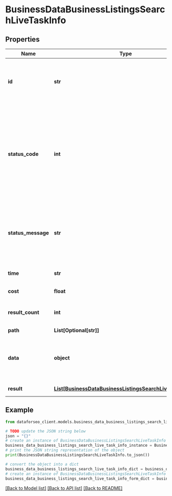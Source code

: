 # BusinessDataBusinessListingsSearchLiveTaskInfo


## Properties

Name | Type | Description | Notes
------------ | ------------- | ------------- | -------------
**id** | **str** | task identifier unique task identifier in our system in the UUID format | [optional] 
**status_code** | **int** | status code of the task generated by DataForSEO, can be within the following range: 10000-60000 you can find the full list of the response codes here | [optional] 
**status_message** | **str** | informational message of the task you can find the full list of general informational messages here | [optional] 
**time** | **str** | execution time, seconds | [optional] 
**cost** | **float** | total tasks cost, USD | [optional] 
**result_count** | **int** | number of elements in the result array | [optional] 
**path** | **List[Optional[str]]** | URL path | [optional] 
**data** | **object** | contains the same parameters that you specified in the POST request | [optional] 
**result** | [**List[BusinessDataBusinessListingsSearchLiveResultInfo]**](BusinessDataBusinessListingsSearchLiveResultInfo.md) | array of results | [optional] 

## Example

```python
from dataforseo_client.models.business_data_business_listings_search_live_task_info import BusinessDataBusinessListingsSearchLiveTaskInfo

# TODO update the JSON string below
json = "{}"
# create an instance of BusinessDataBusinessListingsSearchLiveTaskInfo from a JSON string
business_data_business_listings_search_live_task_info_instance = BusinessDataBusinessListingsSearchLiveTaskInfo.from_json(json)
# print the JSON string representation of the object
print(BusinessDataBusinessListingsSearchLiveTaskInfo.to_json())

# convert the object into a dict
business_data_business_listings_search_live_task_info_dict = business_data_business_listings_search_live_task_info_instance.to_dict()
# create an instance of BusinessDataBusinessListingsSearchLiveTaskInfo from a dict
business_data_business_listings_search_live_task_info_form_dict = business_data_business_listings_search_live_task_info.from_dict(business_data_business_listings_search_live_task_info_dict)
```
[[Back to Model list]](../README.md#documentation-for-models) [[Back to API list]](../README.md#documentation-for-api-endpoints) [[Back to README]](../README.md)


